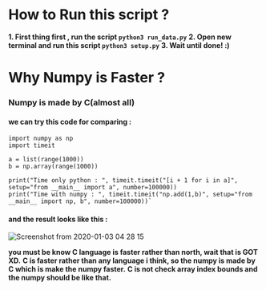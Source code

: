 # How to Run this script ?
**1. First thing first , run the script `python3 run_data.py`**
**2. Open new terminal and run this script `python3 setup.py`**
**3. Wait until done! :)**




# Why Numpy is Faster ?

<h3> Numpy is made by C(almost all)</h3>

<h4>we can try this code for comparing :</h4>

    import numpy as np
    import timeit

    a = list(range(1000))
    b = np.array(range(1000))

    print("Time only python : ", timeit.timeit("[i + 1 for i in a]", setup="from __main__ import a", number=100000))
    print("Time with numpy : ", timeit.timeit("np.add(1,b)", setup="from __main__ import np, b", number=100000))`

<h4>and the result looks like this :</h4>

![Screenshot from 2020-01-03 04 28 15](https://user-images.githubusercontent.com/57621743/71716315-4c0cfd80-2de2-11ea-89b6-273719eb2064.png)

**you must be know C language is faster rather than north, wait that is GOT XD.**
**C is faster rather than any language i think, so the numpy is made by C which is make the numpy faster.**
**C is not check array index bounds and the numpy should be like that.**
